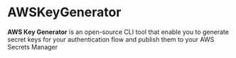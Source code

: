 # AWSKeyGenerator

**AWS Key Generator** is an open-source CLI tool that enable you to generate secret keys for your authentication flow and publish them to your AWS Secrets Manager